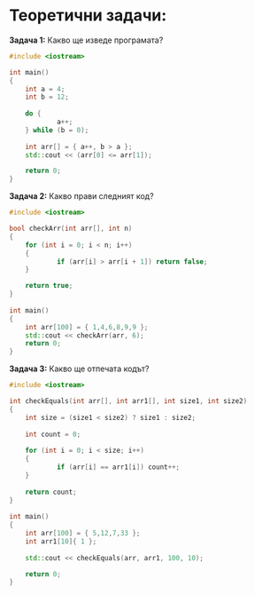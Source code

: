 # Теоретични задачи:

**Задача 1:** Какво ще изведе програмата?

```c++
#include <iostream>

int main()
{
	int a = 4;
	int b = 12;
	
	do {
    		a++;
	} while (b = 0);
 
	int arr[] = { a++, b > a };
	std::cout << (arr[0] <= arr[1]);

	return 0;
}
```

**Задача 2:** Какво прави следният код?

```c++
#include <iostream>

bool checkArr(int arr[], int n)
{
	for (int i = 0; i < n; i++)
	{
    		if (arr[i] > arr[i + 1]) return false;
	}

	return true;
}
 
int main()
{
	int arr[100] = { 1,4,6,8,9,9 };
	std::cout << checkArr(arr, 6);
	return 0;
}
```

**Задача 3:** Какво ще отпечата кодът?

```c++
#include <iostream>

int checkEquals(int arr[], int arr1[], int size1, int size2)
{
   	int size = (size1 < size2) ? size1 : size2;
 
   	int count = 0;
	
   	for (int i = 0; i < size; i++)
	{
         	if (arr[i] == arr1[i]) count++;
   	}
 
   	return count;
}
 
int main()
{
   	int arr[100] = { 5,12,7,33 };
   	int arr1[10]{ 1 };
 
   	std::cout << checkEquals(arr, arr1, 100, 10);

	return 0;
}
```
